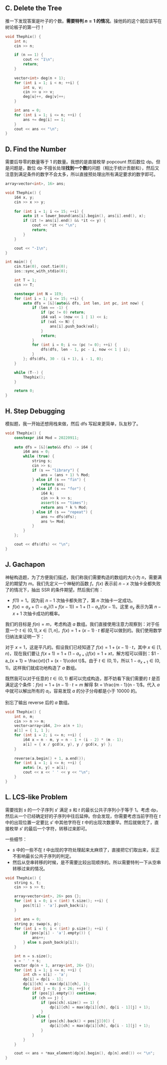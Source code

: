## C. Delete the Tree

推一下发现答案是叶子的个数。**需要特判 $n = 1$ 的情况**。操他妈的这个就应该写在树论板子的第一行！

```cpp
void Thephix() {
	int n;
	cin >> n;

	if (n == 1) {
		cout << "1\n";
		return;
	}
	
	vector<int> deg(n + 1);
	for (int i = 1; i < n; ++i) {
		int u, v;
		cin >> u >> v;
		deg[u]++, deg[v]++;
	}

	int ans = 0;
	for (int i = 1; i <= n; ++i) {
		ans += deg[i] == 1;
	}
	cout << ans << "\n";
}
```

## D. Find the Number

需要后导零的数量等于 $1$ 的数量。我想的是直接枚举 popcount 然后数位 dp。但是问题是，数位 dp 不擅长处理**找到一个数**的问题（相比于统计贡献和），然后又注意到满足条件的数字不会太多，所以直接预处理出所有满足要求的数字即可。

```cpp
array<vector<int>, 16> ans;

void Thephix() {
	i64 x, y;
	cin >> x >> y;
	
	for (int i = 1; i <= 15; ++i) {
		auto it = lower_bound(ans[i].begin(), ans[i].end(), x);
		if (it != ans[i].end() && *it <= y) {
			cout << *it << "\n";
			return;
		}
	}

	cout << "-1\n";
}

int main() {
	cin.tie(0), cout.tie(0);
	ios::sync_with_stdio(0);

	int T = 1;
	cin >> T;

	constexpr int N = 1E9;
	for (int i = 1; i <= 15; ++i) {
		auto dfs = [&](auto&& dfs, int len, int pc, int now) {
			if (len == -1) {
				if (pc != 0) return;
				i64 val = (now << 1 | 1) << i;
				if (val <= N) {
					ans[i].push_back(val);
				}
				return;
			}
			for (int i = 0; i <= (pc != 0); ++i) {
				dfs(dfs, len - 1, pc - i, now << 1 | i);
			}
		}; dfs(dfs, 30 - (i + 1), i - 1, 0);
	}

	while (T--) {
		Thephix();
	}

	return 0;
}
```

## H. Step Debugging

模拟题，我一开始还想用栈来做，然后 dfs 写起来更简单，队友秒了。

```cpp
void Thephix() {
	constexpr i64 Mod = 20220911;
	
	auto dfs = [&](auto&& dfs) -> i64 {
		i64 ans = 0;
		while (true) {
			string s;
			cin >> s;
			if (s == "library") {
				ans = (ans + 1) % Mod;
			} else if (s == "fin") {
				return ans;
			} else if (s == "for") {
				i64 k;
				cin >> k >> s;
				assert(s == "times");
				return ans * k % Mod;
			} else if (s == "repeat") {
				ans += dfs(dfs);
				ans %= Mod;
			}
		}
	};

	cout << dfs(dfs) << "\n";
}
```

## J. Gachapon

神秘构造题，为了方便我们描述，我们称我们需要构造的数组的大小为 $n$，需要满足的期望为 $m$。我们先定义一个神秘的函数 $f$。$f(x)$ 表示前 $n - x$ 次抽卡全都失败了的情况下，抽出 SSR 的条件期望。然后我们有：

- $f(1) = 1$。因为前 $n - 1$ 次抽卡都失败了，第 $n$ 次抽卡一定成功。
- $f(x) = a_x + (1 - a_x)(1 + f(x - 1)) = 1 + (1 - a_x)f(x - 1)$。这里 $a_x$ 表示为第 $n - x + 1$ 次抽卡成功的概率。

我们的目标是 $f(n) = m$，考虑构造 $a$ 数组。我们直接使用注意力观察到：对于任意一个 $t \in (0, 1), x \in [1, n]$，$f(x) = 1 + (x - 1)\cdot t$ 都是可以做到的。我们使用数学归纳法来证明一下：

对于 $x = 1$，这是平凡的。假设我们已经知道了 $f(x) = 1 + (x - 1)\cdot t$，其中 $x \in [1, n)$，现在我们要让 $f(x + 1) = 1 + (1 - a_{x+1})f(x) = 1 + xt$，解方程可以得到：$1 - a_{x + 1} = \frac{xt}{1 + (x - 1)\cdot t}$。由于 $t \in (0, 1)$，所以 $1 - a_{x + 1} \in (0, 1)$。这样我们就成功地构造了 $a$ 数组。

既然我可以对于任意的 $t \in (0, 1)$ 都可以完成构造，那不妨看下我们需要的 $t$ 是否满足这个条件：$f(n) = 1 + (n - 1)\cdot t = m$ 解得 $t = \frac{m - 1}{n - 1}$。代入 $a$ 中就可以解出所有的 $a_i$，容易发现 $a$ 的分子分母都是小于 $10000$ 的。

别忘了输出 reverse 后的 $a$ 数组。

```cpp
void Thephix() {
	int n, m;
	cin >> n >> m;
	vector<array<i64, 2>> a(n + 1);
	a[1] = { 1, 1 };
	for (int i = 2; i <= n; ++i) {
		i64 x = n - m, y = n - 1 + (i - 2) * (m - 1);
		a[i] = { x / gcd(x, y), y / gcd(x, y) };
	}
	
	reverse(a.begin() + 1, a.end());
	for (int i = 1; i <= n; ++i) {
		auto& [x, y] = a[i];
		cout << x << ' ' << y << "\n";
	}
}
```

## L. LCS-like Problem

需要找到 $s$ 的一个子序列 $s'$ 满足 $s$ 和 $t$ 的最长公共子序列小于等于 $1$。考虑 dp，然后从一个已经确定好的子序列中往后延伸。你会发现，你需要考虑当前字符在 $t$ 中的出现位置一定要比 $s'$ 中其他字符在 $t$ 中的出现次数要早。然后就做完了，直接枚举 $s'$ 的最后一个字符，转移过来即可。

一些细节：

- $s$ 中的一些不在 $t$ 中出现的字符处理起来太麻烦了，直接把它们取出来，反正不影响最长公共子序列的判定。
- 然后从空串转移的时候，是不需要比较出现顺序的。所以需要特判一下从空串转移过来的情况。

```cpp
void Thephix() {
	string s, t;
	cin >> s >> t;

	array<vector<int>, 26> pos {};
	for (int i = 0; i < (int) t.size(); ++i) {
		pos[t[i] - 'a'].push_back(i);
	}

	int ans = 0;
	string p; swap(s, p);
	for (int i = 0; i < (int) p.size(); ++i) {
		if (pos[p[i] - 'a'].empty()) {
			ans++;
		} else s.push_back(p[i]);
	}

	int n = s.size();
	s = ' ' + s;
	vector dp(n + 1, array<int, 26> {});
	for (int i = 1; i <= n; ++i) {
		int ch = s[i] - 'a';
		dp[i] = dp[i - 1];
		dp[i][ch] = max(dp[i][ch], 1);
		for (int j = 0; j < 26; ++j) {
			if (pos[j].empty()) continue;
			if (ch == j) {
				if (pos[ch].size() == 1) {
					dp[i][ch] = max(dp[i][ch], dp[i - 1][j] + 1);
				}
			} else {
				if (pos[ch].back() < pos[j][0]) {
					dp[i][ch] = max(dp[i][ch], dp[i - 1][j] + 1);
				}
			}
		}
	}

	cout << ans + *max_element(dp[n].begin(), dp[n].end()) << "\n";
}
```
